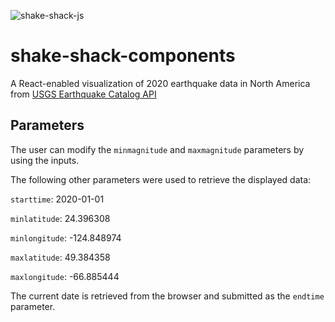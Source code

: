 ![shake-shack-js](./shake-shack-react.png)
# shake-shack-components

A React-enabled visualization of 2020 earthquake data in North America from [USGS Earthquake Catalog API](https://earthquake.usgs.gov/fdsnws/event/1/)

## Parameters
The user can modify the `minmagnitude` and `maxmagnitude` parameters by using the inputs.

The following other parameters were used to retrieve the displayed data:

`starttime`: 2020-01-01

`minlatitude`: 24.396308

`minlongitude`: -124.848974

`maxlatitude`: 49.384358

`maxlongitude`: -66.885444

The current date is retrieved from the browser and submitted as the `endtime` parameter.
